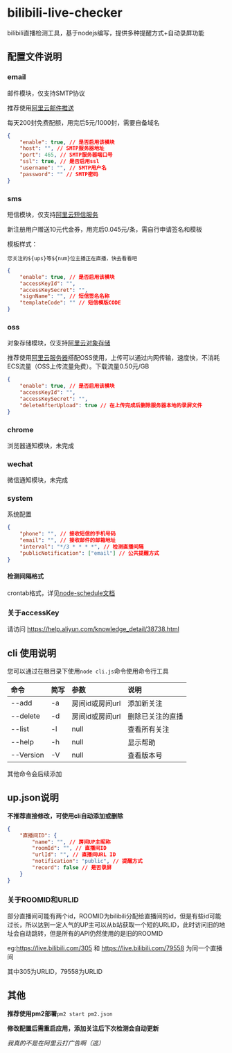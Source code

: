 # bilibili-live-checker
bilibili直播检测工具，基于nodejs编写，提供多种提醒方式+自动录屏功能

## 配置文件说明

### email
邮件模块，仅支持SMTP协议

推荐使用[阿里云邮件推送](https://www.aliyun.com/product/directmail)

每天200封免费配额，用完后5元/1000封，需要自备域名
```json
{
	"enable": true, // 是否启用该模块
	"host": "", // SMTP服务器地址
	"port": 465, // SMTP服务器端口号
	"ssl": true, // 是否启用ssl
	"username": "", // SMTP用户名
	"password": "" // SMTP密码
}
```

### sms
短信模块，仅支持[阿里云短信服务](https://www.aliyun.com/product/sms)

新注册用户赠送10元代金券，用完后0.045元/条，需自行申请签名和模板

模板样式：
```
您关注的${ups}等${num}位主播正在直播，快去看看吧
```

```json
{
	"enable": true, // 是否启用该模块
	"accessKeyId": "",
	"accessKeySecret": "",
	"signName": "", // 短信签名名称
	"templateCode": "" // 短信模版CODE
}
```

### oss
对象存储模块，仅支持[阿里云对象存储](https://www.aliyun.com/product/oss)

推荐使用[阿里云服务器](https://www.aliyun.com/product/ecs)搭配OSS使用，上传可以通过内网传输，速度快，不消耗ECS流量（OSS上传流量免费）。下载流量0.50元/GB
```json
{
	"enable": true, // 是否启用该模块
	"accessKeyId": "",
	"accessKeySecret": "",
	"deleteAfterUpload": true // 在上传完成后删除服务器本地的录屏文件
}
```
### chrome
浏览器通知模块，未完成

### wechat
微信通知模块，未完成

### system
系统配置
```json
{
	"phone": "", // 接收短信的手机号码
	"email": "", // 接收邮件的邮箱地址
	"interval": "*/3 * * * *", // 检测直播间隔
	"publicNotification": ["email"] // 公共提醒方式
}
```
#### 检测间隔格式
crontab格式，详见[node-schedule文档](https://github.com/node-schedule/node-schedule#cron-style-scheduling)

### 关于accessKey
请访问 https://help.aliyun.com/knowledge_detail/38738.html

## cli 使用说明
您可以通过在根目录下使用`node cli.js`命令使用命令行工具

| 命令 | 简写 | 参数 | 说明 |
| :-------- | :- | :------------ | :------------- |
| --add     | -a | 房间id或房间url | 添加新关注      |
| --delete  | -d | 房间id或房间url | 删除已关注的直播 |
| --list    | -l | null          | 查看所有关注     |
| --help    | -h | null          | 显示帮助        |
| --Version | -V | null          | 查看版本号      |

其他命令会后续添加


## up.json说明
**不推荐直接修改，可使用cli自动添加或删除**
```json
{
	"直播间ID": {
		"name": "", // 房间UP主昵称
        "roomId": "", // 直播间ID
        "urlId": "", // 直播间URL ID
        "notification": "public", // 提醒方式
        "record": false // 是否录屏
	}
}
```
### 关于ROOMID和URLID
部分直播间可能有两个id，ROOMID为bilibili分配给直播间的id，但是有些id可能过长，所以达到一定人气的UP主可以从b站获取一个短的URLID，此时访问旧的地址会自动跳转，但是所有的API仍然使用的是旧的ROOMID

eg:https://live.bilibili.com/305 和 https://live.bilibili.com/79558 为同一个直播间

其中305为URLID，79558为URLID


## 其他
**推荐使用pm2部署**`pm2 start pm2.json`

**修改配置后需重启应用，添加关注后下次检测会自动更新**

*我真的不是在阿里云打广告啊（逃）*
